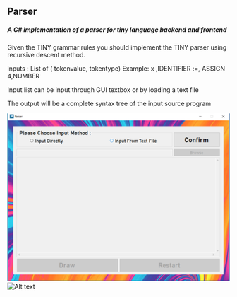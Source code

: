 ## Parser
##### A C# implementation of a parser for tiny language backend and frontend 

Given the TINY grammar rules you should implement the TINY parser using recursive
descent method.

inputs :
List of ( tokenvalue, tokentype)
Example:
x ,IDENTIFIER
:=, ASSIGN
4,NUMBER


Input list can be input through GUI textbox or by loading a text file

The output will be a complete syntax tree of the input source program


![Alt text](/Capture.PNG?raw=true "2019 update")
![Alt text](/p1.bmp?raw=true "2019 update")


